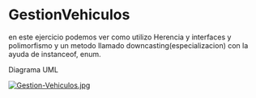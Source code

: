 # GestionVehiculos
en este ejercicio podemos ver como utilizo Herencia y interfaces y polimorfismo y un metodo llamado downcasting(especializacion) con la ayuda de instanceof, enum.

Diagrama UML

[![Gestion-Vehiculos.jpg](https://i.postimg.cc/0QTMWN1K/Gestion-Vehiculos.jpg)](https://postimg.cc/Kk584xzm)
